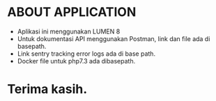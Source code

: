 # ABOUT APPLICATION

* Aplikasi ini menggunakan LUMEN 8
* Untuk dokumentasi API menggunakan Postman, link dan file ada di basepath.
* Link sentry tracking error logs ada di base path.
* Docker file untuk php7.3 ada dibasepath.


# Terima kasih.

